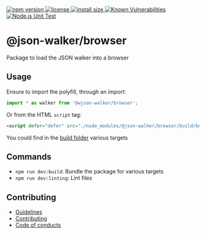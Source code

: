 <p>
    <a href="https://www.npmjs.com/package/@json-walker/browser">
    <img src="https://img.shields.io/npm/v/@json-walker/browser" alt="npm version">
  </a>

  <a href="https://github.com/rochejul/json-walker/blob/main/LICENSE">
    <img src="https://img.shields.io/npm/l/@json-walker/browser.svg" alt="license">
  </a>

  <a href="https://packagephobia.now.sh/result?p=@json-walker/browser">
    <img src="https://packagephobia.now.sh/badge?p=@json-walker/browser" alt="install size">
  </a>

  <a href="https://snyk.io/test/github/rochejul/json-walker">
    <img src="https://snyk.io/test/github/rochejul/json-walker/badge.svg?targetFile=packages/browser/package.json" alt="Known Vulnerabilities">
  </a>

  <a href="https://github.com/rochejul/json-walker/actions/workflows/node.js.yml">
    <img src="https://github.com/rochejul/json-walker/actions/workflows/node.js.yml/badge.svg" alt="Node.js Unit Test">
  </a>
</p>

# @json-walker/browser

Package to load the JSON walker into a browser

## Usage

Ensure to import the polyfill, through an import:

```js
import * as walker from '@wjson-walker/browser';
```

Or from the HTML `script` tag:

```html
<script defer="defer" src="./node_modules/@json-walker/browser/build/bundle.js">
```

You could find in the [build folder](./build/) various targets

## Commands

- `npm run dev:build`: Bundle the package for various targets
- `npm run dev:linting`: Lint files

## Contributing

- [Guidelines](../../docs/GUIDELINES.md)
- [Contributing](../../docs/CONTRIBUTING.md)
- [Code of conducts](../../docs/CODE_OF_CONDUCTS.md)
